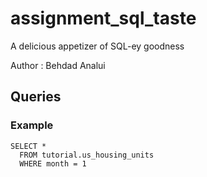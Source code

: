 # assignment_sql_taste
A delicious appetizer of SQL-ey goodness

Author : Behdad Analui

## Queries

### Example

```
SELECT *
  FROM tutorial.us_housing_units
  WHERE month = 1
```
